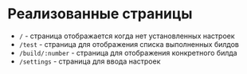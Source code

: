 # Реализованные страницы

- `/` - страница отображается когда нет установленных настроек
- `/test` - страница для отображения списка выполненных билдов
- `/build/:number` - страница для отображения конкретного билда
- `/settings` - страница для ввода настроек
